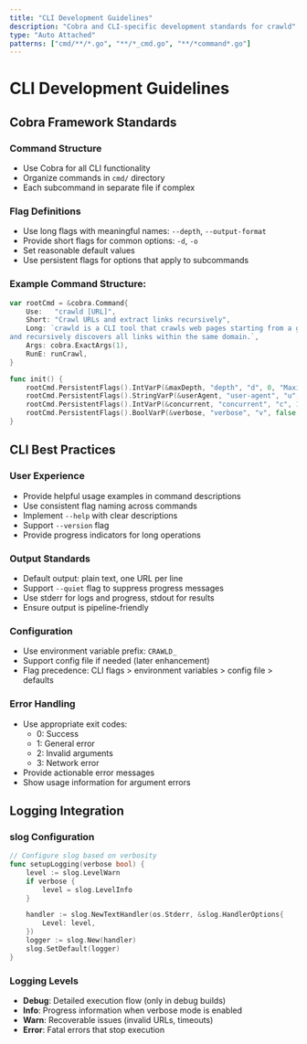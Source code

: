 ```yaml
---
title: "CLI Development Guidelines"
description: "Cobra and CLI-specific development standards for crawld"
type: "Auto Attached"
patterns: ["cmd/**/*.go", "**/*_cmd.go", "**/*command*.go"]
---
```


# CLI Development Guidelines

## Cobra Framework Standards

### Command Structure
- Use Cobra for all CLI functionality
- Organize commands in `cmd/` directory
- Each subcommand in separate file if complex

### Flag Definitions
- Use long flags with meaningful names: `--depth`, `--output-format`
- Provide short flags for common options: `-d`, `-o`
- Set reasonable default values
- Use persistent flags for options that apply to subcommands

### Example Command Structure:
```go
var rootCmd = &cobra.Command{
    Use:   "crawld [URL]",
    Short: "Crawl URLs and extract links recursively",
    Long: `crawld is a CLI tool that crawls web pages starting from a given URL
and recursively discovers all links within the same domain.`,
    Args: cobra.ExactArgs(1),
    RunE: runCrawl,
}

func init() {
    rootCmd.PersistentFlags().IntVarP(&maxDepth, "depth", "d", 0, "Maximum crawl depth (0 = unlimited)")
    rootCmd.PersistentFlags().StringVarP(&userAgent, "user-agent", "u", defaultUserAgent, "Custom User-Agent string")
    rootCmd.PersistentFlags().IntVarP(&concurrent, "concurrent", "c", 10, "Number of concurrent requests")
    rootCmd.PersistentFlags().BoolVarP(&verbose, "verbose", "v", false, "Enable verbose logging")
}
```

## CLI Best Practices

### User Experience
- Provide helpful usage examples in command descriptions
- Use consistent flag naming across commands
- Implement `--help` with clear descriptions
- Support `--version` flag
- Provide progress indicators for long operations

### Output Standards
- Default output: plain text, one URL per line
- Support `--quiet` flag to suppress progress messages
- Use stderr for logs and progress, stdout for results
- Ensure output is pipeline-friendly

### Configuration
- Use environment variable prefix: `CRAWLD_`
- Support config file if needed (later enhancement)
- Flag precedence: CLI flags > environment variables > config file > defaults

### Error Handling
- Use appropriate exit codes:
  - 0: Success
  - 1: General error
  - 2: Invalid arguments
  - 3: Network error
- Provide actionable error messages
- Show usage information for argument errors

## Logging Integration

### slog Configuration
```go
// Configure slog based on verbosity
func setupLogging(verbose bool) {
    level := slog.LevelWarn
    if verbose {
        level = slog.LevelInfo
    }

    handler := slog.NewTextHandler(os.Stderr, &slog.HandlerOptions{
        Level: level,
    })
    logger := slog.New(handler)
    slog.SetDefault(logger)
}
```

### Logging Levels
- **Debug**: Detailed execution flow (only in debug builds)
- **Info**: Progress information when verbose mode is enabled
- **Warn**: Recoverable issues (invalid URLs, timeouts)
- **Error**: Fatal errors that stop execution
